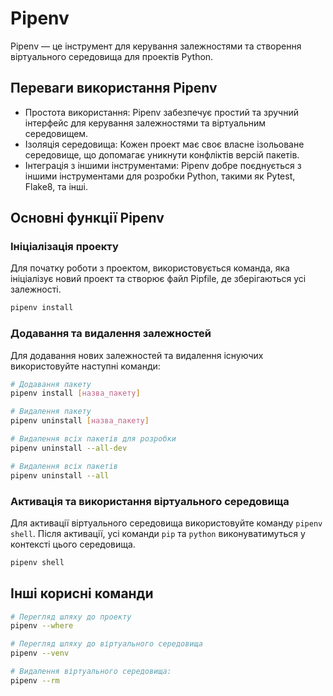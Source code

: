 # Pipenv

Pipenv — це інструмент для керування залежностями та створення віртуального середовища для проектів Python.

## Переваги використання Pipenv

-   Простота використання: Pipenv забезпечує простий та зручний інтерфейс для керування залежностями та віртуальним середовищем.
-   Ізоляція середовища: Кожен проект має своє власне ізольоване середовище, що допомагає уникнути конфліктів версій пакетів.
-   Інтеграція з іншими інструментами: Pipenv добре поєднується з іншими інструментами для розробки Python, такими як Pytest, Flake8, та інші.

## Основні функції Pipenv

### Ініціалізація проекту

Для початку роботи з проектом, використовується команда, яка ініціалізує новий проект та створює файл Pipfile, де зберігаються усі залежності.

```bash
pipenv install
```

### Додавання та видалення залежностей

Для додавання нових залежностей та видалення існуючих використовуйте наступні команди:

```bash
# Додавання пакету
pipenv install [назва_пакету]

# Видалення пакету
pipenv uninstall [назва_пакету]

# Видалення всіх пакетів для розробки
pipenv uninstall --all-dev

# Видалення всіх пакетів
pipenv uninstall --all
```

### Активація та використання віртуального середовища

Для активації віртуального середовища використовуйте команду `pipenv shell`. Після активації, усі команди `pip` та `python` виконуватимуться у контексті цього середовища.

```bash
pipenv shell
```

## Інші корисні команди

```bash
# Перегляд шляху до проекту
pipenv --where

# Перегляд шляху до віртуального середовища
pipenv --venv

# Видалення віртуального середовища:
pipenv --rm
```
